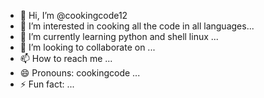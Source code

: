 - 👋 Hi, I’m @cookingcode12
- 👀 I’m interested in cooking all the code in all languages...
- 🌱 I’m currently learning python and shell linux ...
- 💞️ I’m looking to collaborate on ...
- 📫 How to reach me ...
- 😄 Pronouns: cookingcode ...
- ⚡ Fun fact: ...

<!---
cookingcode12/cookingcode12 is a ✨ special ✨ repository because its `README.md` (this file) appears on your GitHub profile.
You can click the Preview link to take a look at your changes.
--->
